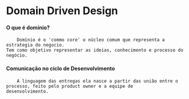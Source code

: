 
# Domain Driven Design

#### O que é domínio?
````
	Domínio é o 'commo core' o núcleo comum que representa a estrategia do negocio.
Tem como objetivo representar as ideias, conhecimento e processo do negócio. 
````

#### Comunicação no ciclo de Desenvolvimento
````
	A linguagem das entregas ela nasce a partir das união entre o processo, feito pelo product owner e a equipe de 
desenvolvimento.   
````
